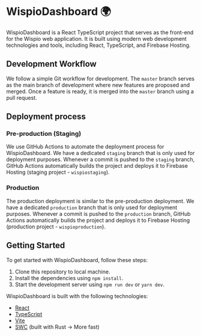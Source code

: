 # WispioDashboard 🌍

WispioDashboard is a React TypeScript project that serves as the front-end for the Wispio web application. It is built using modern web development technologies and tools, including React, TypeScript, and Firebase Hosting.

## Development Workflow

We follow a simple Git workflow for development. The `master` branch serves as the main branch of development where new features are proposed and merged. Once a feature is ready, it is merged into the `master` branch using a pull request.

## Deployment process

### Pre-production (Staging)
We use GitHub Actions to automate the deployment process for WispioDashboard. We have a dedicated `staging` branch that is only used for deployment purposes. Whenever a commit is pushed to the `staging` branch, GitHub Actions automatically builds the project and deploys it to Firebase Hosting (staging project - `wispiostaging`).

### Production
The production deployment is similar to the pre-production deployment. We have a dedicated `production` branch that is only used for deployment purposes. Whenever a commit is pushed to the `production` branch, GitHub Actions automatically builds the project and deploys it to Firebase Hosting (production project - `wispioproduction`).

## Getting Started

To get started with WispioDashboard, follow these steps:

1. Clone this repository to local machine.
2. Install the dependencies using `npm install`.
3. Start the development server using `npm run dev` or `yarn dev`.

WispioDashboard is built with the following technologies:

- [React](https://reactjs.org/)
- [TypeScript](https://www.typescriptlang.org/)
- [Vite](https://vitejs.dev/)
- [SWC](https://swc.rs/) (built with Rust -> More fast)
